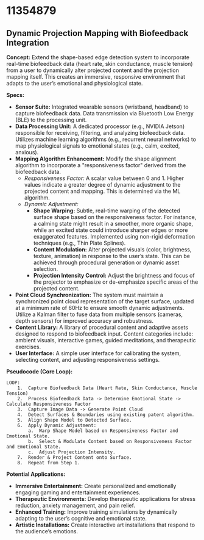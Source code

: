 # 11354879

## Dynamic Projection Mapping with Biofeedback Integration

**Concept:** Extend the shape-based edge detection system to incorporate real-time biofeedback data (heart rate, skin conductance, muscle tension) from a user to dynamically alter projected content and the projection mapping itself. This creates an immersive, responsive environment that adapts to the user’s emotional and physiological state.

**Specs:**

*   **Sensor Suite:** Integrated wearable sensors (wristband, headband) to capture biofeedback data. Data transmission via Bluetooth Low Energy (BLE) to the processing unit.
*   **Data Processing Unit:** A dedicated processor (e.g., NVIDIA Jetson) responsible for receiving, filtering, and analyzing biofeedback data. Utilizes machine learning algorithms (e.g., recurrent neural networks) to map physiological signals to emotional states (e.g., calm, excited, anxious).
*   **Mapping Algorithm Enhancement:** Modify the shape alignment algorithm to incorporate a "responsiveness factor" derived from the biofeedback data.
    *   *Responsiveness Factor:* A scalar value between 0 and 1. Higher values indicate a greater degree of dynamic adjustment to the projected content and mapping. This is determined via the ML algorithm.
    *   *Dynamic Adjustment:* 
        *   **Shape Warping:**  Subtle, real-time warping of the detected surface shape based on the responsiveness factor.  For instance, a calming state might result in a smoother, more organic shape, while an excited state could introduce sharper edges or more exaggerated features.  Implemented using non-rigid deformation techniques (e.g., Thin Plate Splines).
        *   **Content Modulation:** Alter projected visuals (color, brightness, texture, animation) in response to the user’s state. This can be achieved through procedural generation or dynamic asset selection.
        *   **Projection Intensity Control:** Adjust the brightness and focus of the projector to emphasize or de-emphasize specific areas of the projected content.
*   **Point Cloud Synchronization:** The system must maintain a synchronized point cloud representation of the target surface, updated at a minimum rate of 60Hz to ensure smooth dynamic adjustments. Utilize a Kalman filter to fuse data from multiple sensors (cameras, depth sensors) for improved accuracy and robustness.
*   **Content Library:** A library of procedural content and adaptive assets designed to respond to biofeedback input. Content categories include: ambient visuals, interactive games, guided meditations, and therapeutic exercises.
*   **User Interface:** A simple user interface for calibrating the system, selecting content, and adjusting responsiveness settings.

**Pseudocode (Core Loop):**

```
LOOP:
    1.  Capture Biofeedback Data (Heart Rate, Skin Conductance, Muscle Tension)
    2.  Process Biofeedback Data -> Determine Emotional State -> Calculate Responsiveness Factor
    3.  Capture Image Data -> Generate Point Cloud
    4.  Detect Surfaces & Boundaries using existing patent algorithm.
    5.  Align Shape Model to Detected Surface.
    6.  Apply Dynamic Adjustment:
        a.  Warp Shape Model based on Responsiveness Factor and Emotional State.
        b.  Select & Modulate Content based on Responsiveness Factor and Emotional State.
        c.  Adjust Projection Intensity.
    7.  Render & Project Content onto Surface.
    8.  Repeat from Step 1.
```

**Potential Applications:**

*   **Immersive Entertainment:** Create personalized and emotionally engaging gaming and entertainment experiences.
*   **Therapeutic Environments:** Develop therapeutic applications for stress reduction, anxiety management, and pain relief.
*   **Enhanced Training:** Improve training simulations by dynamically adapting to the user’s cognitive and emotional state.
*   **Artistic Installations:** Create interactive art installations that respond to the audience’s emotions.